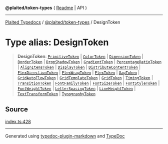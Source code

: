 **@plaited/token-types** ( [Readme](../README.md) \| API )

***

[Plaited Typedocs](../../../modules.md) / [@plaited/token-types](../modules.md) / DesignToken

# Type alias: DesignToken

> **DesignToken**: [`PrimitiveToken`](PrimitiveToken.md) \| [`ColorToken`](ColorToken.md) \| [`DimensionToken`](DimensionToken.md) \| [`BorderToken`](BorderToken.md) \| [`DropShadowToken`](DropShadowToken.md) \| [`GradientToken`](GradientToken.md) \| [`PercentageRatioToken`](PercentageRatioToken.md) \| [`AlignItemsToken`](AlignItemsToken.md) \| [`DisplayToken`](DisplayToken.md) \| [`DistributeContentToken`](DistributeContentToken.md) \| [`FlexDirectionToken`](FlexDirectionToken.md) \| [`FlexWrapToken`](FlexWrapToken.md) \| [`FlexToken`](FlexToken.md) \| [`GapToken`](GapToken.md) \| [`GridAutoFlowToken`](GridAutoFlowToken.md) \| [`GridTemplateToken`](GridTemplateToken.md) \| [`GridToken`](GridToken.md) \| [`TimingToken`](TimingToken.md) \| [`TransitionToken`](TransitionToken.md) \| [`FontFamilyToken`](FontFamilyToken.md) \| [`FontSizeToken`](FontSizeToken.md) \| [`FontStyleToken`](FontStyleToken.md) \| [`FontWeightToken`](FontWeightToken.md) \| [`LetterSpacingToken`](LetterSpacingToken.md) \| [`LineHeightToken`](LineHeightToken.md) \| [`TextTransformToken`](TextTransformToken.md) \| [`TypographyToken`](TypographyToken.md)

## Source

[index.ts:428](https://github.com/plaited/plaited/blob/317e868/libs/token-types/src/index.ts#L428)

***

Generated using [typedoc-plugin-markdown](https://www.npmjs.com/package/typedoc-plugin-markdown) and [TypeDoc](https://typedoc.org/)

